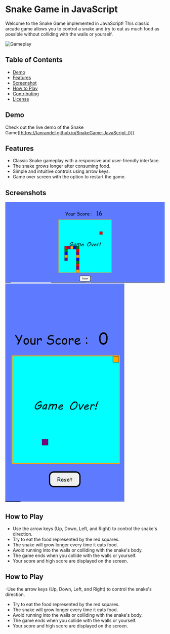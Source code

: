# Snake Game in JavaScript

Welcome to the Snake Game implemented in JavaScript! This classic arcade game allows you to control a snake and try to eat as much food as possible without colliding with the walls or yourself.

![Gameplay](gameplay.gif)

## Table of Contents
- [Demo](#demo)
- [Features](#features)
- [Screenshot](#Screenshots)
- [How to Play](#how-to-play)
- [Contributing](#contributing)
- [License](#license)

## Demo
Check out the live demo of the Snake Game([https://tanrandel.github.io/SnakeGame-JavaScript-/)]).

## Features
- Classic Snake gameplay with a responsive and user-friendly interface.
- The snake grows longer after consuming food.
- Simple and intuitive controls using arrow keys.
- Game over screen with the option to restart the game.

## Screenshots
![Desktop View](image.png)
![Mobile View](image-1.png)

## How to Play

- Use the arrow keys (Up, Down, Left, and Right) to control the snake's direction.
- Try to eat the food represented by the red squares.
- The snake will grow longer every time it eats food.
- Avoid running into the walls or colliding with the snake's body.
- The game ends when you collide with the walls or yourself.
- Your score and high score are displayed on the screen.

## How to Play
-Use the arrow keys (Up, Down, Left, and Right) to control the snake's direction.
- Try to eat the food represented by the red squares.
- The snake will grow longer every time it eats food.
- Avoid running into the walls or colliding with the snake's body.
- The game ends when you collide with the walls or yourself.
- Your score and high score are displayed on the screen.
